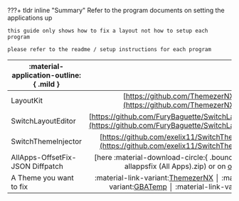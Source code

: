 ???+ tldr inline "Summary"
	Refer to the program documents on setting the applications up

	this guide only shows how to fix a layout not how to setup each program

	please refer to the readme / setup instructions for each program

|:material-application-outline:{ .mild } 	     |							:link:									   |
|----------------------------------------| -------------------------------------------------------------------------------------------------------:|
|	LayoutKit	   | [https://github.com/ThemezerNX/LayoutKit](https://github.com/ThemezerNX/LayoutKit)	  		        |
| SwitchLayoutEditor | [https://github.com/FuryBaguette/SwitchLayoutEditor](https://github.com/FuryBaguette/SwitchLayoutEditor) |
| SwitchThemeInjector| [https://github.com/exelix11/SwitchThemeInjector](https://github.com/exelix11/SwitchThemeInjector)	  |
| AllApps-OffsetFix-JSON Diffpatch | [here :material-download-circle:{ .bounce }](offset-allappsfix (All Apps).zip) or on [on GBATemp](https://gbatemp.net/download/json-all-apps-offset-fix-for-14-0-0.37417/)			  |
| A Theme you want to fix | :material-link-variant:[ThemezerNX](https://themezer.net/) │ :material-link-variant:[GBATemp](https://gbatemp.net/download/categories/themes.1671/) │ :material-link-variant:[Reddit](https://www.reddit.com/r/NXThemes/) |


	